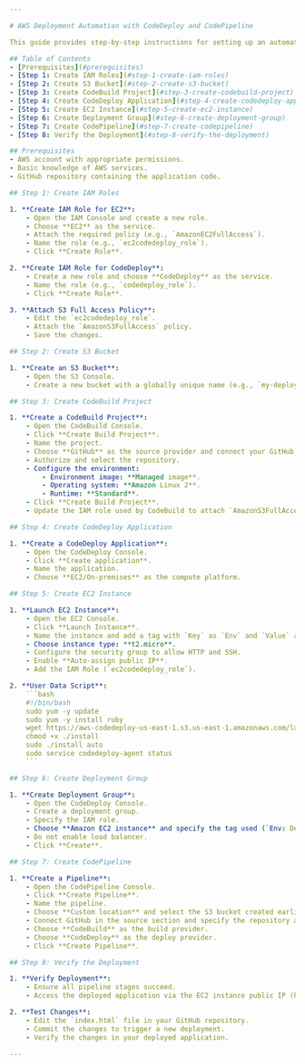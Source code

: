```yaml
---

# AWS Deployment Automation with CodeDeploy and CodePipeline

This guide provides step-by-step instructions for setting up an automated deployment pipeline using AWS services including IAM Roles, S3, CodeBuild, CodeDeploy, EC2, and CodePipeline.

## Table of Contents
- [Prerequisites](#prerequisites)
- [Step 1: Create IAM Roles](#step-1-create-iam-roles)
- [Step 2: Create S3 Bucket](#step-2-create-s3-bucket)
- [Step 3: Create CodeBuild Project](#step-3-create-codebuild-project)
- [Step 4: Create CodeDeploy Application](#step-4-create-codedeploy-application)
- [Step 5: Create EC2 Instance](#step-5-create-ec2-instance)
- [Step 6: Create Deployment Group](#step-6-create-deployment-group)
- [Step 7: Create CodePipeline](#step-7-create-codepipeline)
- [Step 8: Verify the Deployment](#step-8-verify-the-deployment)

## Prerequisites
- AWS account with appropriate permissions.
- Basic knowledge of AWS services.
- GitHub repository containing the application code.

## Step 1: Create IAM Roles

1. **Create IAM Role for EC2**:
    - Open the IAM Console and create a new role.
    - Choose **EC2** as the service.
    - Attach the required policy (e.g., `AmazonEC2FullAccess`).
    - Name the role (e.g., `ec2codedeploy_role`).
    - Click **Create Role**.

2. **Create IAM Role for CodeDeploy**:
    - Create a new role and choose **CodeDeploy** as the service.
    - Name the role (e.g., `codedeploy_role`).
    - Click **Create Role**.

3. **Attach S3 Full Access Policy**:
    - Edit the `ec2codedeploy_role`.
    - Attach the `AmazonS3FullAccess` policy.
    - Save the changes.

## Step 2: Create S3 Bucket

1. **Create an S3 Bucket**:
    - Open the S3 Console.
    - Create a new bucket with a globally unique name (e.g., `my-deploy-bucket-unique`).

## Step 3: Create CodeBuild Project

1. **Create a CodeBuild Project**:
    - Open the CodeBuild Console.
    - Click **Create Build Project**.
    - Name the project.
    - Choose **GitHub** as the source provider and connect your GitHub account.
    - Authorize and select the repository.
    - Configure the environment:
        - Environment image: **Managed image**.
        - Operating system: **Amazon Linux 2**.
        - Runtime: **Standard**.
    - Click **Create Build Project**.
    - Update the IAM role used by CodeBuild to attach `AmazonS3FullAccess`.

## Step 4: Create CodeDeploy Application

1. **Create a CodeDeploy Application**:
    - Open the CodeDeploy Console.
    - Click **Create application**.
    - Name the application.
    - Choose **EC2/On-premises** as the compute platform.

## Step 5: Create EC2 Instance

1. **Launch EC2 Instance**:
    - Open the EC2 Console.
    - Click **Launch Instance**.
    - Name the instance and add a tag with `Key` as `Env` and `Value` as `Dev`.
    - Choose instance type: **t2.micro**.
    - Configure the security group to allow HTTP and SSH.
    - Enable **Auto-assign public IP**.
    - Add the IAM Role (`ec2codedeploy_role`).

2. **User Data Script**:
    ```bash
    #!/bin/bash
    sudo yum -y update
    sudo yum -y install ruby
    wget https://aws-codedeploy-us-east-1.s3.us-east-1.amazonaws.com/latest/install
    chmod +x ./install
    sudo ./install auto
    sudo service codedeploy-agent status
    ```

## Step 6: Create Deployment Group

1. **Create Deployment Group**:
    - Open the CodeDeploy Console.
    - Create a deployment group.
    - Specify the IAM role.
    - Choose **Amazon EC2 instance** and specify the tag used (`Env: Dev`).
    - Do not enable load balancer.
    - Click **Create**.

## Step 7: Create CodePipeline

1. **Create a Pipeline**:
    - Open the CodePipeline Console.
    - Click **Create Pipeline**.
    - Name the pipeline.
    - Choose **Custom location** and select the S3 bucket created earlier for the artifact store.
    - Connect GitHub in the source section and specify the repository and branch.
    - Choose **CodeBuild** as the build provider.
    - Choose **CodeDeploy** as the deploy provider.
    - Click **Create Pipeline**.

## Step 8: Verify the Deployment

1. **Verify Deployment**:
    - Ensure all pipeline stages succeed.
    - Access the deployed application via the EC2 instance public IP (http://<public-ip>:80).

2. **Test Changes**:
    - Edit the `index.html` file in your GitHub repository.
    - Commit the changes to trigger a new deployment.
    - Verify the changes in your deployed application.

---
```

